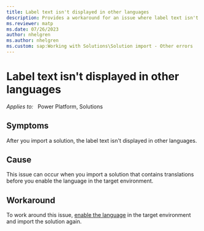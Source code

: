 ```yaml
---
title: Label text isn't displayed in other languages
description: Provides a workaround for an issue where label text isn't shown in other languages after you import a solution.
ms.reviewer: matp
ms.date: 07/26/2023
author: nhelgren
ms.author: nhelgren
ms.custom: sap:Working with Solutions\Solution import - Other errors
---
```

# Label text isn't displayed in other languages

_Applies to:_ &nbsp; Power Platform, Solutions

## Symptoms

After you import a solution, the label text isn't displayed in other languages.

## Cause

This issue can occur when you import a solution that contains translations before you enable the language in the target environment.

## Workaround

To work around this issue, [enable the language](/power-platform/admin/enable-languages#enable-the-language) in the target environment and import the solution again.
